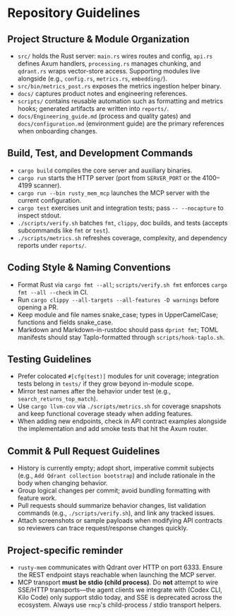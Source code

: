 # Repository Guidelines

## Project Structure & Module Organization

- `src/` holds the Rust server: `main.rs` wires routes and config, `api.rs` defines Axum handlers, `processing.rs` manages chunking, and `qdrant.rs` wraps vector-store access. Supporting modules live alongside (e.g., `config.rs`, `metrics.rs`, `embedding/`).
- `src/bin/metrics_post.rs` exposes the metrics ingestion helper binary.
- `docs/` captures product notes and engineering references.
- `scripts/` contains reusable automation such as formatting and metrics hooks; generated artifacts are written into `reports/`.
- `docs/Engineering_guide.md` (process and quality gates) and `docs/configuration.md` (environment guide) are the primary references when onboarding changes.

## Build, Test, and Development Commands

- `cargo build` compiles the core server and auxiliary binaries.
- `cargo run` starts the HTTP server (port from `SERVER_PORT` or the 4100–4199 scanner).
- `cargo run --bin rusty_mem_mcp` launches the MCP server with the current configuration.
- `cargo test` exercises unit and integration tests; pass `-- --nocapture` to inspect stdout.
- `./scripts/verify.sh` batches `fmt`, `clippy`, doc builds, and tests (accepts subcommands like `fmt` or `test`).
- `./scripts/metrics.sh` refreshes coverage, complexity, and dependency reports under `reports/`.

## Coding Style & Naming Conventions

- Format Rust via `cargo fmt --all`; `scripts/verify.sh fmt` enforces `cargo fmt --all --check` in CI.
- Run `cargo clippy --all-targets --all-features -D warnings` before opening a PR.
- Keep module and file names snake_case; types in UpperCamelCase; functions and fields snake_case.
- Markdown and Markdown-in-rustdoc should pass `dprint fmt`; TOML manifests should stay Taplo-formatted through `scripts/hook-taplo.sh`.

## Testing Guidelines

- Prefer colocated `#[cfg(test)]` modules for unit coverage; integration tests belong in `tests/` if they grow beyond in-module scope.
- Mirror test names after the behavior under test (e.g., `search_returns_top_match`).
- Use `cargo llvm-cov` via `./scripts/metrics.sh` for coverage snapshots and keep functional coverage steady when adding features.
- When adding new endpoints, check in API contract examples alongside the implementation and add smoke tests that hit the Axum router.

## Commit & Pull Request Guidelines

- History is currently empty; adopt short, imperative commit subjects (e.g., `Add Qdrant collection bootstrap`) and include rationale in the body when changing behavior.
- Group logical changes per commit; avoid bundling formatting with feature work.
- Pull requests should summarize behavior changes, list validation commands (e.g., `./scripts/verify.sh`), and link any tracked issues.
- Attach screenshots or sample payloads when modifying API contracts so reviewers can trace request/response changes quickly.

## Project-specific reminder

- `rusty-mem` communicates with Qdrant over HTTP on port 6333. Ensure the REST endpoint stays reachable when launching the MCP server.
- MCP transport **must be stdio (child process)**. Do **not** attempt to wire SSE/HTTP transports—the agent clients we integrate with (Codex CLI, Kilo Code) only support stdio today, and SSE is deprecated across the ecosystem. Always use `rmcp`'s child-process / stdio transport helpers.
